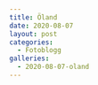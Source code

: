 ```yaml
---
title: Öland
date: 2020-08-07
layout: post
categories:
  - Fotoblogg
galleries:
  - 2020-08-07-oland
---
```

